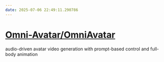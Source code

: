 ```yaml
---
date: 2025-07-06 22:49:11.290786
---
```


# [Omni-Avatar/OmniAvatar](https://github.com/Omni-Avatar/OmniAvatar)

audio-driven avatar video generation with prompt-based control and full-body animation